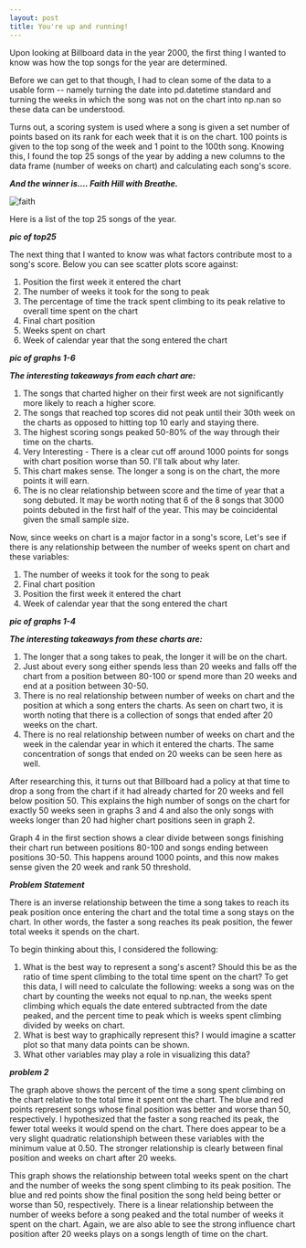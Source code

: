 ```yaml
---
layout: post
title: You're up and running!
---
```



Upon looking at Billboard data in the year 2000, the first thing I wanted to know was how the top songs for the year are determined. 

Before we can get to that though, I had to clean some of the data to a usable form -- namely turning the date into pd.datetime standard and turning the weeks in 
which the song was not on the chart into np.nan so these data can be understood.

Turns out, a scoring system
is used where a song is given a set number of points based on its rank for each week that it is on the chart. 100 points is given to the top song of the week and
1 point to the 100th song. Knowing this, I found the top 25 songs of the year by adding a new columns to the data frame (number of weeks on chart) and calculating
each song's score. 

***And the winner is.... Faith Hill with Breathe.***
 
![faith](Faith.jpeg)

Here is a list of the top 25 songs of the year. 

***pic of top25***

The next thing that I wanted to know was what factors contribute most to a song's score. Below you can see scatter plots score against:

1. 	Position the first week it entered the chart
2. 	The number of weeks it took for the song to peak
3. 	The percentage of time the track spent climbing to its peak relative to overall time spent on the chart
4. 	Final chart position
5. 	Weeks spent on chart
6. 	Week of calendar year that the song entered the chart

***pic of graphs 1-6***

***The interesting takeaways from each chart are:***

1. 	The songs that charted higher on their first week are not significantly more likely to reach a higher score.
2. 	The songs that reached top scores did not peak until their 30th week on the charts as opposed to hitting top 10 early and staying there.
3. 	The highest scoring songs peaked 50-80% of the way through their time on the charts.
4. 	Very Interesting - There is a clear cut off around 1000 points for songs with chart position worse than 50. I'll talk about why later.
5. 	This chart makes sense. The longer a song is on the chart, the more points it will earn.
6. 	The is no clear relationship between score and the time of year that a song debuted. It may be worth noting that 6 of the 8 songs that 
	3000 points debuted in the first half of the year. This may be coincidental given the small sample size.


Now, since weeks on chart is a major factor in a song's score, Let's see if there is any relationship between the number of weeks spent on chart
and these variables:

1.	The number of weeks it took for the song to peak
2.	Final chart position
3.	Position the first week it entered the chart
4.	Week of calendar year that the song entered the chart

***pic of graphs 1-4***


***The interesting takeaways from these charts are:***

1. The longer that a song takes to peak, the longer it will be on the chart. 
2. Just about every song either spends less than 20 weeks and falls off the chart from a position between 80-100 or spend more than 20 weeks and end at a position between 30-50.
3. There is no real relationship between number of weeks on chart and the position at which a song enters the charts. As seen on chart two, it is worth noting that there is a collection of songs that ended after 20 weeks on the chart.
4. There is no real relationship between number of weeks on chart and the week in the calendar year in which it entered the charts. The same concentration of songs that ended on 20 weeks can be seen here as well.


After researching this, it turns out that Billboard had a policy at that time to drop a song from the chart if it had already charted for 20 weeks and fell below position 50. This explains the high number of songs on the chart for exactly 50 weeks seen in graphs 3 and 4 and also the only songs with weeks longer than 20 had higher chart positions seen in graph 2.

Graph 4 in the first section shows a clear divide between songs finishing their chart run between positions 80-100 and songs ending between positions 30-50. This happens around 1000 points, and this now makes sense given the 20 week and rank 50 threshold.

***Problem Statement***

There is an inverse relationship between the time a song takes to reach its peak position once entering the chart and the total time a song stays on the chart. In other words, the faster a song reaches its peak position, the fewer total weeks it spends on the chart.

To begin thinking about this, I considered the following:

1.	What is the best way to represent a song's ascent? Should this be as the ratio of time spent climbing to the total time spent on the chart? To get this data, I will need to calculate the following: weeks a song was on the chart by counting the weeks not equal to np.nan, the weeks spent climbing which equals the date entered subtracted from the date peaked, and the percent time to peak which is weeks spent climbing divided by weeks on chart.
2.	What is best way to graphically represent this? I would imagine a scatter plot so that many data points can be shown.
3.	What other variables may play a role in visualizing this data?

***problem 2***

The graph above shows the percent of the time a song spent climbing on the chart relative to the total time it spent ont the chart. The blue and red points represent songs whose final position was better and worse than 50, respectively. I hypothesized that the faster a song reached its peak, the fewer total weeks it would spend on the chart. There does appear to be a very slight quadratic relationshiph between these variables with the minimum value at 0.50. The stronger relationship is clearly between final position and weeks on chart after 20 weeks.



This graph shows the relationship between total weeks spent on the chart and the number of weeks the song spent climbing to its peak position. The blue and red points show the final position the song held being better or worse than 50, respectively. There is a linear relationship between the number of weeks before a song peaked and the total number of weeks it spent on the chart. Again, we are also able to see the strong influence chart position after 20 weeks plays on a songs length of time on the chart.




